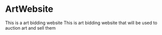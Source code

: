 # ArtWebsite
This is a art bidding website
This is art bidding website that will be used to auction art and sell them
